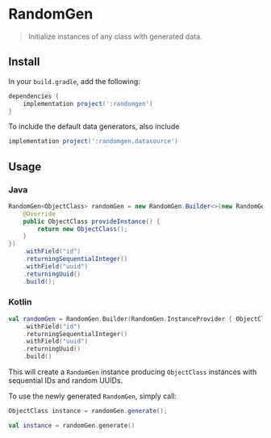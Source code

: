 # RandomGen
> Initialize instances of any class with generated data.

## Install

In your `build.gradle`, add the following:

```groovy
dependencies {
	implementation project(':randomgen')
}
```

To include the default data generators, also include
```groovy
implementation project(':randomgen.datasource')
```

## Usage

### Java
```java
RandomGen<ObjectClass> randomGen = new RandomGen.Builder<>(new RandomGen.InstanceProvider<ObjectClass>() {
	@Override
	public ObjectClass provideInstance() {
		return new ObjectClass();
	}
})
	.withField("id")
	.returningSequentialInteger()
	.withField("uuid")
	.returningUuid()
	.build();
```

### Kotlin
```kotlin
val randomGen = RandomGen.Builder(RandomGen.InstanceProvider { ObjectClass() })
	.withField("id")
	.returningSequentialInteger()
	.withField("uuid")
	.returningUuid()
	.build()
```

This will create a `RandomGen` instance producing `ObjectClass` instances with sequential IDs and random UUIDs.

To use the newly generated `RandomGen`, simply call:

```java
ObjectClass instance = randomGen.generate();
```

```kotlin
val instance = randomGen.generate()
```
